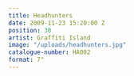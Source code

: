 ```yaml
---
title: Headhunters
date: 2009-11-23 15:20:00 Z
position: 30
artist: Graffiti Island
image: "/uploads/headhunters.jpg"
catalogue-number: HA002
format: 7"
---
```


